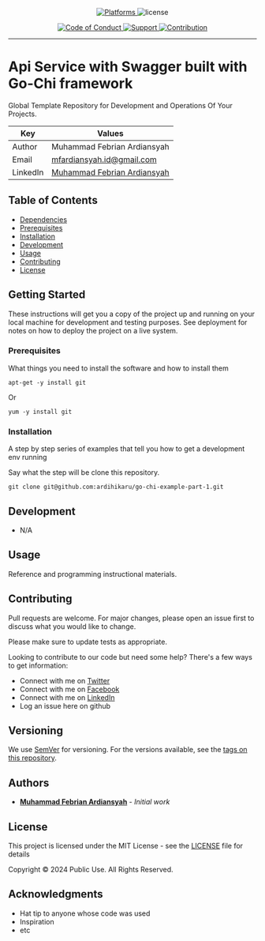 <p align="center">
<a href="#">
<img src="https://img.shields.io/badge/%20Platforms-Windows%20/%20Linux-blue.svg?style=flat-square" alt="Platforms" />
</a>
<img src="https://img.shields.io/badge/%20Licence-MIT-green.svg?style=flat-square" alt="license" />
</p>
<p align="center">
<a href="https://github.com/ardihikaru/go-chi-example-part-1/blob/master/CODE_OF_CONDUCT.md">
<img src="https://img.shields.io/badge/Community-Code%20of%20Conduct-orange.svg?style=flat-squre" alt="Code of Conduct" />
</a>
<a href="https://github.com/ardihikaru/go-chi-example-part-1/blob/master/SUPPORT.md">
<img src="https://img.shields.io/badge/Community-Support-red.svg?style=flat-square" alt="Support" />
</a>
<a href="https://github.com/ardihikaru/go-chi-example-part-1/blob/master/CONTRIBUTING.md">
<img src="https://img.shields.io/badge/%20Community-Contribution-yellow.svg?style=flat-square" alt="Contribution" />
</a>
</p>
<hr>

# Api Service with Swagger built with Go-Chi framework

Global Template Repository for Development and Operations Of Your Projects.

| Key      | Values                                                                                  |
|----------|-----------------------------------------------------------------------------------------|
| Author   | Muhammad Febrian Ardiansyah                                                             |
| Email    | mfardiansyah.id@gmail.com                                                               |
| LinkedIn | [Muhammad Febrian Ardiansyah](https://www.linkedin.com/in/muhammad-febrian-ardiansyah/) |

## Table of Contents

* [Dependencies](#dependencies)
* [Prerequisites](#prerequisites)
* [Installation](#installation)
* [Development](#development)
* [Usage](#usage)
* [Contributing](#contributing)
* [License](#license)

## Getting Started

These instructions will get you a copy of the project up and running on your local machine for development and testing purposes. See deployment for notes on how to deploy the project on a live system.

### Prerequisites

What things you need to install the software and how to install them

```shell
apt-get -y install git
```

Or

```shell
yum -y install git
```

### Installation

A step by step series of examples that tell you how to get a development env running

Say what the step will be clone this repository.

```shell
git clone git@github.com:ardihikaru/go-chi-example-part-1.git
```

## Development

- N/A

## Usage

Reference and programming instructional materials.

## Contributing

Pull requests are welcome. For major changes, please open an issue first to discuss what you would like to change.

Please make sure to update tests as appropriate.

Looking to contribute to our code but need some help? There's a few ways to get information:

* Connect with me on [Twitter](https://twitter.com/ardikucing)
* Connect with me on [Facebook](https://facebook.com/ardihikaru)
* Connect with me on [LinkedIn](https://linkedin.com/in/muhammad-febrian-ardiansyah)
* Log an issue here on github

## Versioning

We use [SemVer](http://semver.org/) for versioning. For the versions available, see the [tags on this repository](https://github.com/ardihikaru/go-chi-example-part-1/tags).

## Authors

* **[Muhammad Febrian Ardiansyah](https://github.com/ardihikaru)** - *Initial work*

## License

This project is licensed under the MIT License - see the [LICENSE](LICENSE) file for details

<p> Copyright &copy; 2024 Public Use. All Rights Reserved.

## Acknowledgments

* Hat tip to anyone whose code was used
* Inspiration
* etc
